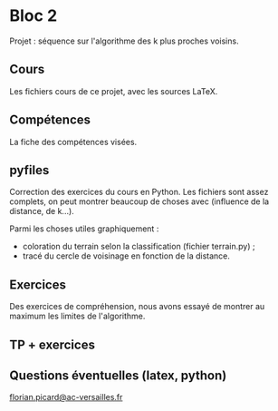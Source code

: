 # Bloc 2

Projet : séquence sur l'algorithme des k plus proches voisins.
 
## Cours 

Les fichiers cours de ce projet, avec les sources LaTeX. 

## Compétences

La fiche des compétences visées.

## pyfiles

Correction des exercices du cours en Python. Les fichiers sont assez complets, on peut montrer beaucoup de choses avec (influence de la distance, de k...).

Parmi les choses utiles graphiquement :

* coloration du terrain selon la classification (fichier terrain.py) ;
* tracé du cercle de voisinage en fonction de la distance.

## Exercices 

Des exercices de compréhension, nous avons essayé de montrer au maximum les limites de l'algorithme.

## TP + exercices

## Questions éventuelles (latex, python)

florian.picard@ac-versailles.fr
